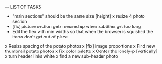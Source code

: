 -- LIST OF TASKS
- "main sections" should be the same size [height]
    x resize 4 photo section
- [fix] picture section gets messed up when subtitles get too long
- Edit the flex with min widths so that when the browser is squished the items don't get out of place

x Resize spacing of the potato photos
x [fix] image proportions
x Find new thumbnail potato photos
x Fix color palette
x Center the lonely-p [vertically]
x turn header links white
x find a new sub-header photo